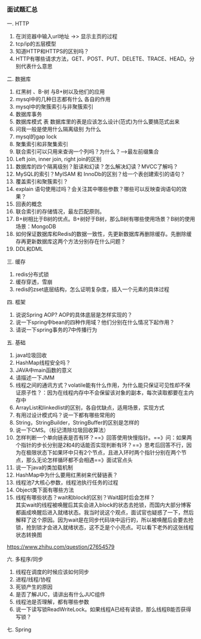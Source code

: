 ### 面试题汇总  


一. HTTP   
1. 在浏览器中输⼊url地址 ->> 显示主⻚的过程  
2. tcp/ip的五层模型
3. 知道HTTP和HTTPS的区别吗？
4. HTTP有哪些请求方法，GET、POST、PUT、DELETE、TRACE、HEAD。分别代表什么意思 

二. 数据库  
1. 红黑树 、B-树 与B+树以及他们的应用 
2. mysql中的几种日志都有什么 各自的作用 
3. mysql中的聚簇索引与非聚簇索引 
4. 数据库事务
5.  数据库模式 表 数据库里的表是应该怎么设计(范式)为什么要搞范式出来 
6. 问我一般是使用什么隔离级别 为什么  
7. mysql的gap lock 
8. 聚集索引和非聚集索引 
9. 联合索引可以只用来查询一个列吗？为什么？-->最左前缀集合
10. Left join, inner join, right join的区别
11. 数据库的四个隔离级别？脏读和幻读？怎么解决幻读？MVCC了解吗？
12. MySQL的索引？MyISAM 和 InnoDb的区别？给一个表创建索引的语句？
13. 覆盖索引和聚簇索引？
14. explain 语句使用过吗？会关注其中哪些参数？哪些可以反映查询语句的效果？
15. 回表的概念 
16. 联合索引的存储情况，最左匹配原则。 
17. B+树相比于B树的优点。B+树好于B树，那么B树有哪些使用场景？B树的使用场景：MongoDB 
18. 如何保证数据库和Redis的数据一致性，先更新数据库再删除缓存。先删除缓存再更新数据库这两个方法分别存在什么问题？
19. DDL和DML

三. 缓存
1. redis分布式锁 
2. 缓存穿透，雪崩 
3. redis的zset底层结构，怎么证明复杂度，插入一个元素的具体过程 

四. 框架 
1. 说说Spring AOP?  AOP的具体底层是怎样实现的？  
2. 说一下spring中bean的四种作用域？他们分别在什么情况下起作用？
3. 请说一下spring事务的7中传播行为



五. 基础 
1. java垃圾回收 
2. HashMap线程安全吗？
3. JAVA中main函数的意义
4. 请描述一下JMM 
5. 线程之间的通讯方式？volatile能有什么作用，为什么能只保证可见性却不保证原子性？：因为在线程内存中不会保留该对象的副本，每次读取都要在主内存中 
6. ArrayList和linkedlist的区别，各自优缺点，适用场景，实现方式
7. 有用过设计模式吗？说一下都有哪些常用的
8. String，StringBuilder，StringBuffer的区别是怎样的
9. 说一下CMS。（标记清除垃圾回收算法）
10. 怎样判断一个单向链表是否有环？==》回答使用快慢指针。==》问：如果两个指针的步长分别是2和4的话能否实现判断有环？==》思考后回答不行，因为在极限状态下如果环中只有2个节点，且进入环时两个指针分别在两个节点，那么无论怎样循环都不会相遇==》面试官点头 
11. 说一下java的类加载机制
12. HashMap中为什么要用红黑树来代替链表？
13. 线程池7大核心参数，线程池执行任务的过程
14. Object类下面有哪些方法
15. 线程有哪些状态？wait和block的区别？Wait超时后会怎样？  
其实wait的线程被唤醒后其实会进入block的状态去抢锁，而国内大部分博客都画成唤醒后进入就绪状态。我当时说这个观点，面试官也疑惑了一下，然后解释了这个原因。因为wait是在同步代码块中运行的，所以被唤醒后会要去抢锁，抢到锁才会进入就绪状态，这不乏是个小亮点。可以看下老外的这张线程状态转换图

https://www.zhihu.com/question/27654579

六. 多程序/同步
1. 线程在调度的时候应该如何同步 
2. 进程/线程/协程 
3. 死锁产生的原因 
4. 是否了解JUC，请讲出有什么JUC组件 
5. 线程池是否理解，都有哪些参数
6. 说一下读写锁ReadWriteLock。如果线程A已经有读锁，那么线程B能否获得写锁？


七. Spring   
